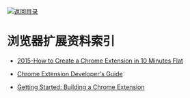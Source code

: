 [![返回目录](https://parg.co/UGo)](https://parg.co/b4z) 


 


 


 



		
		
		
		
	
	
# 浏览器扩展资料索引




- [2015-How to Create a Chrome Extension in 10 Minutes Flat](https://www.sitepoint.com/create-chrome-extension-10-minutes-flat/)

- [Chrome Extension Developer's Guide](https://developer.chrome.com/extensions/devguide)

- [Getting Started: Building a Chrome Extension](https://developer.chrome.com/extensions/getstarted)
